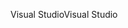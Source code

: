 <span data-ttu-id="376b4-101">Visual Studio</span><span class="sxs-lookup"><span data-stu-id="376b4-101">Visual Studio</span></span>